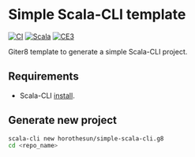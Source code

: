 # Simple Scala-CLI template

[![CI](https://github.com/horothesun/simple-scala-cli.g8/actions/workflows/ci.yml/badge.svg)](https://github.com/horothesun/simple-scala-cli.g8/actions/workflows/ci.yml)
[![Scala](https://img.shields.io/badge/Scala-3-%23DC322F?style=flat&labelColor=%23383838&logo=Scala&logoColor=%23DC322F&logoWidth=12&cacheSeconds=3600)](https://www.scala-lang.org/)
[![CE3](https://img.shields.io/badge/Cats%20Effect-3-%23DC322F?style=flat&labelColor=%23383838&logo=Scala&logoColor=%23DC322F&logoWidth=12&cacheSeconds=3600)](https://typelevel.org/cats-effect/)

Giter8 template to generate a simple Scala-CLI project.

## Requirements

- Scala-CLI [install](https://scala-cli.virtuslab.org/install).

## Generate new project

```bash
scala-cli new horothesun/simple-scala-cli.g8
cd <repo_name>
```
